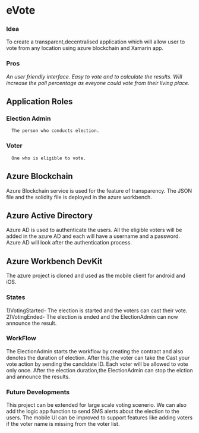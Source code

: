 # eVote
### Idea
  To create a transparent,decentralised application which will allow user to vote from any location using azure blockchain and Xamarin app.
### Pros
*An user friendly interface.*
*Easy to vote and to calculate the results.*
*Will increase the poll percentage as eveyone could vote from their living place.*
## Application Roles
### Election Admin
      The person who conducts election.
### Voter
      One who is eligible to vote.
## Azure Blockchain
  Azure Blockchain service is used for the feature of transparency. The JSON file and the solidity file is deployed in the azure workbench. 
## Azure Active Directory
  Azure AD is used to authenticate the users. All the eligible voters will be added in the azure AD and each will have a username and a password. Azure AD will look after the authentication process.
## Azure Workbench DevKit
  The azure project is cloned and used as the mobile client for android and iOS.
### States  
   1)VotingStarted- The election is started and the voters can cast their vote.
   2)VotingEnded- The election is ended and the ElectionAdmin can now announce the result.
### WorkFlow
  The ElectionAdmin starts the workflow by creating the contract and also denotes the duration of election.
  After this,the voter can take the Cast your vote action by sending the candidate ID.
  Each voter will be allowed to vote only once.
  After the election duration,the ElectionAdmin can stop the elction and announce the results.
### Future Developments
  This project can be extended for large scale voting scenerio. We can also add the logic app function to send SMS alerts about the election to the users. The mobile UI can be improved to support features like adding voters if the voter name is missing from the voter list.
  
